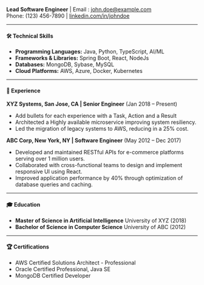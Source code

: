 **Lead Software Engineer** | Email : john.doe@example.com  
Phone: (123) 456-7890         | [linkedin.com/in/johndoe](https://linkedin.com/in/sandeepsahoo)

---
#### 🛠 Technical Skills

- **Programming Languages:** Java, Python, TypeScript, AI/ML
- **Frameworks & Libraries:** Spring Boot, React, NodeJs 
- **Databases:** MongoDB, Sybase, MySQL
- **Cloud Platforms:** AWS, Azure, Docker, Kubernetes

---
#### 💼 Experience
**XYZ Systems, San Jose, CA | Senior Engineer** (Jan 2018 – Present)
- Add bullets for each experience with a Task, Action and a Result
- Architected a Highly available microservice improving system resiliency.
- Led the migration of legacy systems to AWS, reducing in a 25% cost.

**ABC Corp, New York, NY | Software Engineer** (May 2012 – Dec 2017) 
- Developed and maintained RESTful APIs for e-commerce platforms serving over 1 million users.
- Collaborated with cross-functional teams to design and implement responsive UI using React.
- Improved application performance by 40% through optimization of database queries and caching.

---
#### 🎓 Education

- **Master of Science in Artificial Intelligence** University of XYZ (2018)
- **Bachelor of Science in Computer Science** University of ABC (2012)

---
#### 🏆 Certifications

- AWS Certified Solutions Architect - Professional
- Oracle Certified Professional, Java SE
- MongoDB Certified Developer

